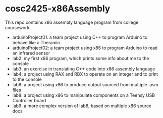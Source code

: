 # cosc2425-x86Assembly
This repo contains x86 assembly language program from college coursework.

- arduinoProject01: a team project using C++ to program Arduino to behave like a Theramin
- arduinoProject02: a team project using x86 to program Arduino to read an infrared sensor
- lab2: my first x86 program, which prints some info about me to the console
- lab3: an exercise in translating C++ code into x86 assembly language
- lab4: a project using RAX and RBX to operate on an integer and to print to the console
- lab6: a project using x86 to produce output sourced from multiple .asm files 
- lab8: a project using x86 to manipulate components on a Teensy USB Controller board
- lab9: a more complex version of lab8, based on multiple x86 source docs
